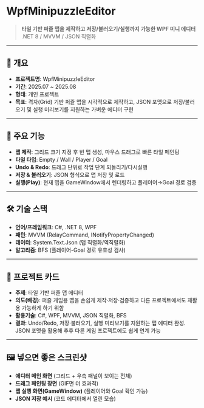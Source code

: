 # WpfMinipuzzleEditor

> **타일 기반 퍼즐 맵을 제작하고 저장/불러오기/실행까지 가능한 WPF 미니 에디터**  
> .NET 8 / MVVM / JSON 직렬화

---

## 📌 개요
- **프로젝트명**: WpfMinipuzzleEditor  
- **기간**: 2025.07 ~ 2025.08  
- **형태**: 개인 프로젝트  
- **목표**: 격자(Grid) 기반 퍼즐 맵을 시각적으로 제작하고, JSON 포맷으로 저장/불러오기 및 실행 미리보기를 지원하는 가벼운 에디터 구현

---

## 🧩 주요 기능
- **맵 제작**: 그리드 크기 지정 후 빈 맵 생성, 마우스 드래그로 빠른 타일 페인팅  
- **타일 타입**: Empty / Wall / Player / Goal  
- **Undo & Redo**: 드래그 단위로 작업 단계 되돌리기/다시실행  
- **저장 & 불러오기**: JSON 형식으로 맵 저장 및 로드  
- **실행(Play)**: 현재 맵을 GameWindow에서 렌더링하고 플레이어→Goal 경로 검증  

---

## 🛠 기술 스택
- **언어/프레임워크**: C#, .NET 8, WPF  
- **패턴**: MVVM (RelayCommand, INotifyPropertyChanged)  
- **데이터**: System.Text.Json (맵 직렬화/역직렬화)  
- **알고리즘**: BFS (플레이어-Goal 경로 유효성 검사)  

---

## 📑 프로젝트 카드
- **주제**: 타일 기반 퍼즐 맵 에디터  
- **의도(배경)**: 퍼즐 게임용 맵을 손쉽게 제작·저장·검증하고 다른 프로젝트에서도 재활용 가능하게 하기 위함  
- **활용기술**: C#, WPF, MVVM, JSON 직렬화, BFS  
- **결과**: Undo/Redo, 저장·불러오기, 실행 미리보기를 지원하는 맵 에디터 완성. JSON 포맷을 활용해 추후 다른 게임 프로젝트에도 쉽게 연계 가능  

---

## 🖼 넣으면 좋은 스크린샷
- **에디터 메인 화면** (그리드 + 우측 패널이 보이는 전체)  
- **드래그 페인팅 장면** (GIF면 더 효과적)  
- **맵 실행 화면(GameWindow)** (플레이어와 Goal 확인 가능)  
- **JSON 저장 예시** (코드 에디터에서 열린 모습)  
